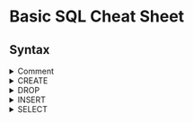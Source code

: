 # Basic SQL Cheat Sheet

## Syntax

<details>
<summary>Comment</summary>

<br/>

Comments can be used to add descriptive notes to the SQL. Comments are not executed.

<br/>

```sh
-- This is a single line comment

/*
This is a multiline comment
*/
```

<br/>

The statement below is commented out, so it wont be executed
```sh
-- SELECT * FROM Teachers
```

<br/>

</details>


<details>
<summary>CREATE</summary>

<br/>

The CREATE command is used to create tables.

<br/>

A Teacher table is created with a FullName column. The FullNames are defined as characters with a length of up to 50.

```sh
CREATE TABLE Teacher (
	FullName varchar(50),
	PRIMARY KEY (FullName)
);
```

<br/>

A Teacher table is created with a auto incrementing ID column and a FullName column. When a new row is inserted, it will be assigned an ID which will be 1 higher than the previously highest ID

```sh
CREATE TABLE Teacher (
    TeacherID INT AUTO_INCREMENT PRIMARY KEY,
    FullName VARCHAR(50) NOT NULL
);
```

<br/>

</details>


<details>
<summary>DROP</summary>

<br/>

The DROP command is used to delete tables.

<br/>

Deletes the Teacher table

```sh
DROP TABLE Teacher;
```

<br/>

</details>


<details>
<summary>INSERT</summary>

<br/>

The INSERT command is used to insert data into tables.

<br/>

Five rows are inserted into the Teacher table. Each row has a FullName value.

```sh
INSERT INTO Teacher (FullName)
VALUES 	('John Black'),
		('Jussi Blue'),
		('Sarah White'),
		('Karin Grey'),
		('Gary Green');
```

<br/>

Students are inserted into the Student table. Each student row has a FullName value and a TeacherID (which references their teacher).
```sh
INSERT INTO Student (FullName, TeacherID)
VALUES 
    ('Alice Brown', 2),  
    ('Bob Gray', 4),     
    ('Charlie Black', 1),
    ('Diana Green', 5),  
    ('Eva White', 3),    
    ('Frank Blue', 4),   
    ('Grace Yellow', 2), 
    ('Hannah Purple', 1),
    ('Iris Red', 5),     
    ('Jack Orange', 3);  
```

<br/>

</details>


<details>
<summary>SELECT</summary>

<br/>

The SELECT command is used to view the data inside tables.

<br/>

Returns the entire Teacher table, including the column names and all the data inside.

```sh
SELECT * FROM Teacher
```

<br/>

Returns the entire Teacher table, sorted by the FullName A-Z 

```sh
SELECT *
FROM Teacher
ORDER by FullName 
```

Returns the entire Student table, sorted by the TeacherID 

```sh
SELECT *
FROM Student
ORDER by TeacherID
```
<br/>

</details>
